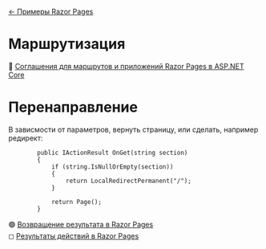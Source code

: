 [← Примеры Razor Pages](/README.md)  

# Маршрутизация
📘 [Соглашения для маршрутов и приложений Razor Pages в ASP.NET Core](https://docs.microsoft.com/ru-ru/aspnet/core/razor-pages/razor-pages-conventions?view=aspnetcore-3.1)

# Перенаправление
В зависмости от параметров, вернуть страницу, или сделать, например редирект:
```
        public IActionResult OnGet(string section)
        {
            if (string.IsNullOrEmpty(section))
            {
                return LocalRedirectPermanent("/"); 
            }

            return Page();
        }
```
🟢 [Возвращение результата в Razor Pages](https://metanit.com/sharp/aspnet5/29.7.php)  
◻ [Результаты действий в Razor Pages](https://www.learnrazorpages.com/razor-pages/action-results)  
